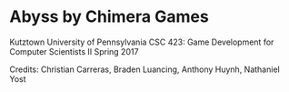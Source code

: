 # Abyss by Chimera Games

Kutztown University of Pennsylvania
CSC 423: Game Development for Computer Scientists II
Spring 2017

Credits:
Christian Carreras,
Braden Luancing,
Anthony Huynh,
Nathaniel Yost
